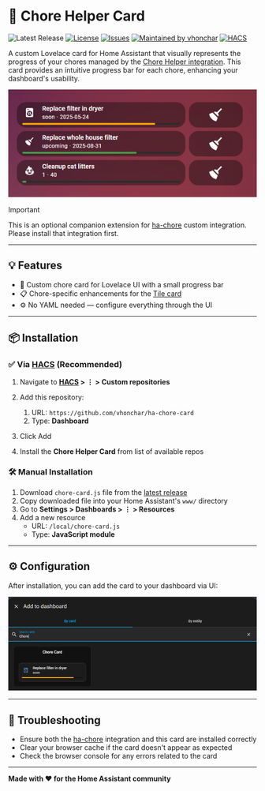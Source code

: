 # 🧼 Chore Helper Card

![Latest Release](https://img.shields.io/github/v/release/vhonchar/ha-chore-card?style=for-the-badge)
[![License](https://img.shields.io/github/license/vhonchar/ha-chore-card?style=for-the-badge)](./LICENSE)
[![Issues](https://img.shields.io/github/issues/vhonchar/ha-chore-card?style=for-the-badge)](https://github.com/vhonchar/ha-chore-card/issues)
[![Maintained by vhonchar](https://img.shields.io/badge/maintained%20by-vhonchar-blueviolet?style=for-the-badge)](https://github.com/vhonchar)
[![HACS](https://img.shields.io/badge/HACS-Custom-blue?style=for-the-badge)](https://hacs.xyz)

A custom Lovelace card for Home Assistant that visually represents the progress of your chores managed by the [Chore Helper integration](https://github.com/vhonchar/ha-chore). This card provides an intuitive progress bar for each chore, enhancing your dashboard's usability.

![Chore Cards example](./docs/chore-cards.png)

> [!IMPORTANT]
> This is an optional companion extension for [ha-chore](https://github.com/vhonchar/ha-chore) custom integration. Please install that integration first.

---

## 💡 Features

* 🧩 Custom chore card for Lovelace UI with a small progress bar
* 📋 Chore-specific enhancements for the [Tile card](https://www.home-assistant.io/dashboards/tile/)
* ⚙️ No YAML needed — configure everything through the UI

---

## 📦 Installation

### ✅ Via [HACS](http://homeassistant.local:8123/hacs) (Recommended)

1. Navigate to **[HACS](http://homeassistant.local:8123/hacs) > ⋮ > Custom repositories**
2. Add this repository:

   1. URL: `https://github.com/vhonchar/ha-chore-card`
   2. Type: **Dashboard**
3. Click Add
4. Install the **Chore Helper Card** from list of available repos

### 🛠️ Manual Installation

1. Download `chore-card.js` file from the [latest release](https://github.com/vhonchar/ha-chore-card/releases)
2. Copy downloaded file into your Home Assistant's `www/` directory
3. Go to **Settings > Dashboards > ⋮ > Resources**
4. Add a new resource
   - URL: `/local/chore-card.js`
   - Type: **JavaScript module**

---

## ⚙️ Configuration

After installation, you can add the card to your dashboard via UI:

![Adding Chore Card example](./docs/add-card.png)

---

## 🔧 Troubleshooting

* Ensure both the [ha-chore](https://github.com/vhonchar/ha-chore) integration and this card are installed correctly
* Clear your browser cache if the card doesn't appear as expected
* Check the browser console for any errors related to the card

---

**Made with ❤️ for the Home Assistant community**
